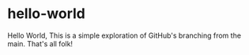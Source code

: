 # hello-world

Hello World, This is a simple exploration of GitHub's branching from the main. That's all folk!
